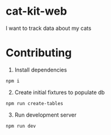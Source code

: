 # cat-kit-web

I want to track data about my cats

# Contributing

1. Install dependencies
```
npm i
```

2. Create initial fixtures to populate db
```
npm run create-tables
```

3. Run development server
```
npm run dev
```


